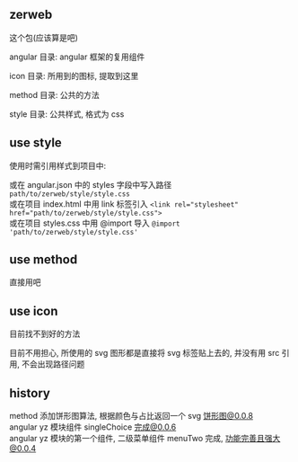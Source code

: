 ## zerweb

这个包(应该算是吧)

angular 目录: angular 框架的复用组件

icon 目录: 所用到的图标, 提取到这里

method 目录: 公共的方法

style 目录: 公共样式, 格式为 css

## use style

使用时需引用样式到项目中:

或在 angular.json 中的 styles 字段中写入路径 `path/to/zerweb/style/style.css`  
或在项目 index.html 中用 link 标签引入 `<link rel="stylesheet" href="path/to/zerweb/style/style.css">`  
或在项目 styles.css 中用 @import 导入 `@import 'path/to/zerweb/style/style.css'`  

## use method

直接用吧

## use icon

目前找不到好的方法

目前不用担心, 所使用的 svg 图形都是直接将 svg 标签贴上去的, 并没有用 src 引用, 不会出现路径问题

## history

method 添加饼形图算法, 根据颜色与占比返回一个 svg 饼形图@0.0.8  
angular yz 模块组件 singleChoice 完成@0.0.6  
angular yz 模块的第一个组件, 二级菜单组件 menuTwo 完成, 功能完善且强大@0.0.4  